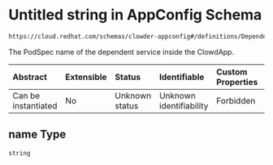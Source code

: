 # Untitled string in AppConfig Schema

```txt
https://cloud.redhat.com/schemas/clowder-appconfig#/definitions/DependencyEndpoint/properties/name
```

The PodSpec name of the dependent service inside the ClowdApp.

| Abstract            | Extensible | Status         | Identifiable            | Custom Properties | Additional Properties | Access Restrictions | Defined In                                                   |
| :------------------ | :--------- | :------------- | :---------------------- | :---------------- | :-------------------- | :------------------ | :----------------------------------------------------------- |
| Can be instantiated | No         | Unknown status | Unknown identifiability | Forbidden         | Allowed               | none                | [schema.json*](../../out/schema.json "open original schema") |

## name Type

`string`
